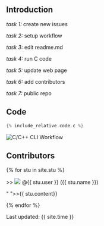 ## Introduction
*task 1:* create new issues  

*task 2:* setup workflow  

*task 3:* edit readme.md  

*task 4:* run C code  

*task 5:* update web page  

*task 6:* add contributors  

*task 7:* public repo  

## Code
```c
{% include_relative code.c %}
```
![C/C++ CLI Workflow](https://github.com/csci3251-2023/project-team-a/actions/workflows/c-cpp.yml/badge.svg)
## Contributors
 
{% for stu in site.stu %}
  <p>>> <img src="{{ stu.image }}"> @{{ stu.user }} ({{ stu.name }})</p>
  <p>"    ">>{{ stu.content}}</p>
{% endfor %}

Last updated: {{ site.time }}
